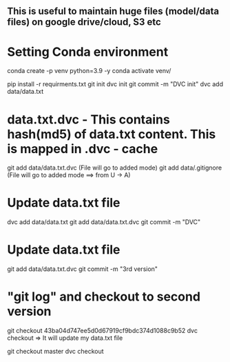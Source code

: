 ## This is useful to maintain huge files (model/data files) on google drive/cloud, S3 etc

# Setting Conda environment
conda create -p venv python=3.9 -y
conda activate venv/

pip install -r requirments.txt
git init
dvc init
git commit -m "DVC init"
dvc add data/data.txt

# data.txt.dvc - This contains hash(md5) of data.txt content. This is mapped in .dvc - cache
git add data/data.txt.dvc (File will go to added mode)
git add data/.gitignore (File will go to added mode ==> from U -> A)

# Update data.txt file
dvc add data/data.txt
git add data/data.txt.dvc
git commit -m "DVC"

# Update data.txt file
git add data/data.txt.dvc
git commit -m "3rd version"

# "git log" and checkout to second version
git checkout 43ba04d747ee5d0d67919cf9bdc374d1088c9b52
dvc checkout => It will update my data.txt file

git checkout master
dvc checkout